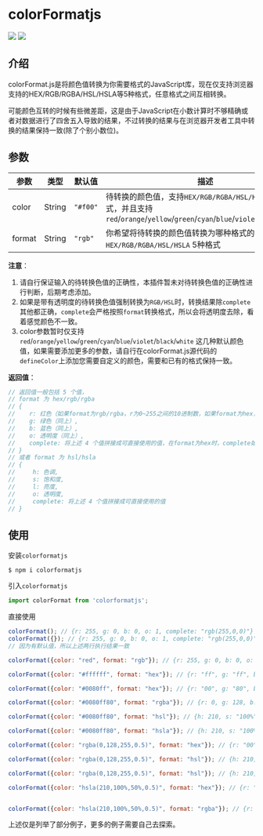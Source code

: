 # colorFormatjs #

![](https://img.shields.io/badge/language-javascript-green.svg)
![](https://img.shields.io/badge/license-MIT-blue.svg)

## 介绍 ##

colorFormat.js是将颜色值转换为你需要格式的JavaScript库，现在仅支持浏览器支持的HEX/RGB/RGBA/HSL/HSLA等5种格式，任意格式之间互相转换。

可能颜色互转的时候有些微差距，这是由于JavaScript在小数计算时不够精确或者对数据进行了四舍五入导致的结果，不过转换的结果与在浏览器开发者工具中转换的结果保持一致(除了个别小数位)。

## 参数 ##

|参数|类型|默认值|描述|
|----|----|----|----|
|color|String|`"#f00"`|待转换的颜色值，支持`HEX/RGB/RGBA/HSL/HSLA` 5 种格式，并且支持`red`/`orange`/`yellow`/`green`/`cyan`/`blue`/`violet`/`black`/`white`|
|format|String|`"rgb"`|你希望将待转换的颜色值转换为哪种格式的颜色，支持`HEX/RGB/RGBA/HSL/HSLA` 5种格式|

**注意**：
 1. 请自行保证输入的待转换色值的正确性，本插件暂未对待转换色值的正确性进行判断，后期考虑添加。
 2. 如果是带有透明度的待转换色值强制转换为`RGB/HSL`时，转换结果除`complete`其他都正确，`complete`会严格按照`format`转换格式，所以会将透明度去除，看着感觉颜色不一致。
 3. color参数暂时仅支持`red`/`orange`/`yellow`/`green`/`cyan`/`blue`/`violet`/`black`/`white` 这几种默认颜色值，如果需要添加更多的参数，请自行在colorFormat.js源代码的`defineColor`上添加您需要自定义的颜色，需要和已有的格式保持一致。

**返回值**：

```JavaScript
// 返回值一般包括 5 个值，
// format 为 hex/rgb/rgba
// {
//    r: 红色（如果format为rgb/rgba，r为0~255之间的10进制数，如果format为hex，r为00~ff之间的16进制数）, 
//    g: 绿色（同上）, 
//    b: 蓝色（同上）, 
//    o: 透明度（同上）,
//    complete: 将上述 4 个值拼接成可直接使用的值，在format为hex时，complete如果可以简写，是会直接转为简写的
// }
// 或者 format 为 hsl/hsla
// {
//     h: 色调,
//     s: 饱和度,
//     l: 亮度,
//     o: 透明度,
//     complete: 将上述 4 个值拼接成可直接使用的值
// }
```

## 使用 ##

安装`colorformatjs`

```shell
$ npm i colorformatjs
```

引入`colorformatjs`
```JavaScript
import colorFormat from 'colorformatjs';
```

直接使用

```JavaScript
colorFormat(); // {r: 255, g: 0, b: 0, o: 1, complete: "rgb(255,0,0)"}
colorFormat({}); // {r: 255, g: 0, b: 0, o: 1, complete: "rgb(255,0,0)"}
// 因为有默认值，所以上述两行执行结果一致

colorFormat({color: "red", format: "rgb"}); // {r: 255, g: 0, b: 0, o: 1, complete: "rgb(255,0,0)"}

colorFormat({color: "#ffffff", format: "hex"}); // {r: "ff", g: "ff", b: "ff", o: "ff", complete: "#fff"}

colorFormat({color: "#0080ff", format: "hex"}); // {r: "00", g: "80", b: "ff", o: "ff", complete: "#0080ff"}

colorFormat({color: "#0080ff80", format: "rgba"}); // {r: 0, g: 128, b: 255, o: 0.5, complete: "rgba(0,128,255,0.5)"}

colorFormat({color: "#0080ff80", format: "hsl"}); // {h: 210, s: "100%", l: "50%", o: 0.5, complete: "hsl(210,100%,50%)"}

colorFormat({color: "#0080ff80", format: "hsla"}); // {h: 210, s: "100%", l: "50%", o: 0.5, complete: "hsla(210,100%,50%,0.5)"}

colorFormat({color: "rgba(0,128,255,0.5)", format: "hex"}); // {r: "00", g: "80", b: "ff", o: "80", complete: "#0080ff80"}

colorFormat({color: "rgba(0,128,255,0.5)", format: "hsl"}); // {h: 210, s: "100%", l: "50%", o: 0.5, complete: "hsl(210,100%,50%)"}

colorFormat({color: "rgba(0,128,255,0.5)", format: "hsl"}); // {h: 210, s: "100%", l: "50%", o: 0.5, complete: "hsla(210,100%,50%,0.5)"}

colorFormat({color: "hsla(210,100%,50%,0.5)", format: "hex"}); // {r: "00", g: "7f", b: "ff", o: "80", complete: "#007fff80"}


colorFormat({color: "hsla(210,100%,50%,0.5)", format: "rgba"}); // {r: 0, g: 127, b: 255, o: 0.5, complete: "rgba(0,127,255,0.5)"}
```

上述仅是列举了部分例子，更多的例子需要自己去探索。
